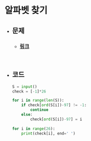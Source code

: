 # 알파벳 찾기

- ## 문제
    - ### [링크](https://www.acmicpc.net/problem/10809)

<br>

- ## 코드
    ```python
    S = input()
    check = [-1]*26
    
    for i in range(len(S)):
        if check[ord(S[i])-97] != -1:
            continue
        else:
            check[ord(S[i])-97] = i
            
    for i in range(26):
        print(check[i], end=' ')
    
    ```

<br>


